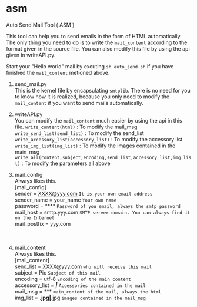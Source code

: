 # asm
Auto Send Mail Tool ( ASM )

This tool can help you to send emails in the form of HTML automatically. The only thing you need to do is to write the `mail_content` according to the format given in the source file. You can also modify this file by using the api given in writeAPI.py.

Start your "Hello world" mail by excuting `sh auto_send.sh` if you have finished the `mail_content` metioned above.

1. send_mail.py<br/>
   This is the kernel file by encapsulating `smtplib`. There is no need for you to know how it is realized, because you only need to modify the `mail_content` if you want to send mails automatically.

2. writeAPI.py<br/>
    You can modify the `mail_content` much easier by using the api in this file.
    `write_content(html)` : To modify the mail_msg
    `write_send_list(send_list)` : To modify the send_list
    `write_accessory_list(accessory_list)` : To modify the accessory list
    `write_img_list(img_list)` : To modify the images contained in the main_msg
    `write_all(content,subject,encoding,send_list,accessory_list,img_list)` : To modify the parameters all above
  
3. mail_config<br/>
    Always likes this.<br/>
      [mail_config]<br/>
      sender = XXXX@yyy.com `It is your own email address`<br/>
      sender_name = your_name `Your own name`<br/>
      password = ****         `Password of you email, always the smtp password`<br/>
      mail_host = smtp.yyy.com `SMTP server domain. You can always find it on the Internet`<br/>
      mail_postfix = yyy.com<br/>
<br/><br/>

4. mail_content<br/>
    Always likes this.<br/>
      [mail_content]<br/>
      send_list = XXXX@yyy.com `who will receive this mail`<br/>
      subject = Pic            `Subject of this mail`<br/>
      encoding = utf-8         `Encoding of the main content`<br/>
      accessory_list = ***|***         `Accessories contained in the mail`<br/>
      mail_msg =	***	 `main_content of the mail, always the html`  <br/>
      img_list = **.jpg|**.jpg    `images contained in the mail_msg`<br/>





